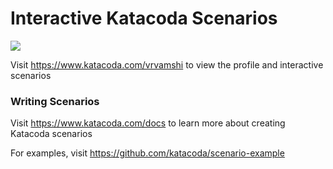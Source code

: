 # Interactive Katacoda Scenarios

[![](http://shields.katacoda.com/katacoda/vrvamshi/count.svg)](https://www.katacoda.com/vrvamshi "Get your profile on Katacoda.com")

Visit https://www.katacoda.com/vrvamshi to view the profile and interactive scenarios

### Writing Scenarios
Visit https://www.katacoda.com/docs to learn more about creating Katacoda scenarios

For examples, visit https://github.com/katacoda/scenario-example
